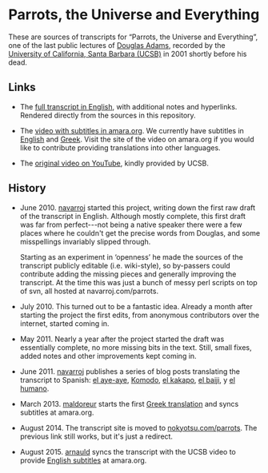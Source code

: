 # Parrots, the Universe and Everything

These are sources of transcripts for “Parrots, the Universe and Everything”, one of the last public lectures of [Douglas Adams](http://en.wikipedia.org/wiki/Douglas_Adams), recorded by the [University of California, Santa Barbara (UCSB)](http://www.ucsb.edu/) in 2001 shortly before his dead.

## Links

* The [full transcript in English](http://nokyotsu.com/parrots/), with additional notes and hyperlinks. Rendered directly from the sources in this repository.

* The [video with subtitles in amara.org](http://amara.org/en/videos/yoedZnaqoAov/info/douglas-adams-parrots-the-universe-and-everything/). We currently have subtitles in [English](http://amara.org/en/videos/yoedZnaqoAov/en/230539/) and [Greek](http://amara.org/en/videos/yoedZnaqoAov/el/37982/). Visit the site of the video on amara.org if you would like to contribute providing translations into other languages.

* The [original video on YouTube](https://www.youtube.com/watch?v=_ZG8HBuDjgc), kindly provided by UCSB.

## History

* June 2010. [navarroj](https://github.com/navarroj) started this project, writing down the first raw draft of the transcript in English. Although mostly complete, this first draft was far from perfect---not being a native speaker there were a few places where he couldn't get the precise words from Douglas, and some misspellings invariably slipped through.

  Starting as an experiment in ‘openness’ he made the sources of the transcript publicly editable (i.e. wiki-style), so by-passers could contribute adding the missing pieces and generally improving the transcript. At the time this was just a bunch of messy perl scripts on top of svn, all hosted at navarroj.com/parrots.

* July 2010. This turned out to be a fantastic idea. Already a month after starting the project the first edits, from anonymous contributors over the internet, started coming in.

* May 2011. Nearly a year after the project started the draft was essentially complete, no more missing bits in the text. Still, small fixes, added notes and other improvements kept coming in.

* June 2011. [navarroj](https://github.com/navarroj) publishes a series of blog posts translating the transcript to Spanish: [el aye-aye](http://pedazosdecarbono.blogspot.com/2011/06/loros-el-universo-y-todo-el-aye-aye.html), [Komodo](http://pedazosdecarbono.blogspot.com/2011/06/loros-el-universo-y-todo-komodo.html), [el kakapo](http://pedazosdecarbono.blogspot.com/2011/06/loros-el-universo-y-todo-el-kakapo.html), [el baiji](http://pedazosdecarbono.blogspot.com/2011/06/loros-el-universo-y-todo-el-kakapo.html), y [el humano](http://pedazosdecarbono.blogspot.com/2011/07/loros-el-universo-y-todo-el-humano.html).

* March 2013. [maldoreur](http://amara.org/en/profiles/profile/91116/) starts the first [Greek translation](http://amara.org/en/videos/yoedZnaqoAov/el/37982/) and syncs subtitles at amara.org.

* August 2014. The transcript site is moved to [nokyotsu.com/parrots](http://nokyotsu.com/parrots/). The previous link still works, but it's just a redirect.

* August 2015. [arnauld](http://amara.org/en/profiles/profile/390531/) syncs the transcript with the UCSB video to provide [English subtitles](http://amara.org/en/videos/yoedZnaqoAov/en/230539/) at amara.org.
